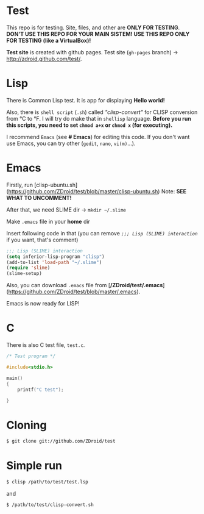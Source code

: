 # Test

This repo is for testing. Site, files, and other are **ONLY FOR TESTING**. **DON'T USE THIS REPO FOR YOUR MAIN SISTEM! USE THIS REPO ONLY FOR TESTING (like a VirtualBox)!**

**Test site** is created with github pages. Test site (`gh-pages` branch) → http://zdroid.github.com/test/.

# Lisp

There is Common Lisp test. It is app for displaying **Hello world!**

Also, there is `shell script` (`.sh`) called *"clisp-convert"* for CLISP conversion from °C to °F. I will try do make that in `shellisp` language. **Before you run this scripts, you need to set `chmod a+x` or `chmod x` (for executing).**

I recommend `Emacs` (see **# Emacs**) for editing this code. If you don't want use Emacs, you can try other (`gedit`, `nano`, `vi(m)`...).

# Emacs

Firstly, run [clisp-ubuntu.sh] (https://github.com/ZDroid/test/blob/master/clisp-ubuntu.sh)
Note: **SEE WHAT TO UNCOMMENT!**

After that, we need SLIME dir → `mkdir ~/.slime`

Make `.emacs` file in your **home** dir

Insert following code in that (you can remove *`;;; Lisp (SLIME) interaction`* if you want, that's comment)
```lisp
;;; Lisp (SLIME) interaction
(setq inferior-lisp-program "clisp")
(add-to-list 'load-path "~/.slime")
(require 'slime)
(slime-setup)
```
Also, you can download `.emacs` file from [**/ZDroid/test/.emacs**] (https://github.com/ZDroid/test/blob/master/.emacs).

Emacs is now ready for LISP!

# C
There is also C test file, `test.c`.
```c
/* Test program */

#include<stdio.h>

main()
{
    printf("C test");

}
```

# Cloning
```bash
$ git clone git://github.com/ZDroid/test
```

# Simple run
```bash
$ clisp /path/to/test/test.lsp
```
and
```bash
$ /path/to/test/clisp-convert.sh
```
